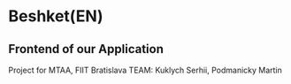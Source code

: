 # Beshket(EN)
## Frontend of our Application
Project for MTAA, FIIT Bratislava
TEAM: Kuklych Serhii, Podmanicky Martin
